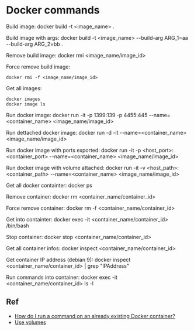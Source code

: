 # Docker commands

Build image:
	docker build -t <image_name> .
	
Build image with args:
	docker build -t <image_name> --build-arg ARG_1=aa --build-arg ARG_2=bb .

Remove build image:
	docker rmi <image_name/image_id>

Force remove build image:

	docker rmi -f <image_name/image_id>
	
Get all images:

	docker images
	docker image ls
	
Run docker image:
	docker run -it -p 1399:139 -p 4455:445 --name=<container_name> <image_name/image_id>

Run dettached docker image:
	docker run -d -it --name=<container_name> <image_name/image_id>

Run docker image with ports exported:
	docker run -it -p <host_port>:<container_port> --name=<container_name> <image_name/image_id>
	
Run docker image with volume attached:
	docker run -it -v <host_path>:<container_path> --name=<container_name> <image_name/image_id>
	
Get all docker containter:
	docker ps

Remove container:
	docker rm <container_name/container_id>

Force remove container:
	docker rm -f <container_name/container_id>

Get into containter:
	docker exec -it <container_name/container_id> /bin/bash

Stop container:
	docker stop <container_name/container_id>

Get all container infos:
	docker inspect <container_name/container_id>
	
Get container IP address (debian 9):
	docker inspect <container_name/container_id> | grep "IPAddress"
	
Run commands into container:
	docker exec -it <container_name/container_id> ls -l

	
## Ref

- [How do I run a command on an already existing Docker container?](https://stackoverflow.com/questions/26153686/how-do-i-run-a-command-on-an-already-existing-docker-container)
- [Use volumes](https://docs.docker.com/storage/volumes/#choose-the--v-or---mount-flag)




